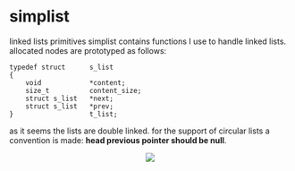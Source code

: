 
# simplist
linked lists primitives
simplist contains functions I use to handle linked lists. allocated nodes are prototyped as follows:
```
typedef	struct		s_list
{
	void			*content;
	size_t			content_size;
	struct s_list	*next;
	struct s_list	*prev;
}					t_list;
```
as it seems the lists are double linked.
for the support of circular lists a convention is made: **head previous pointer should be null**. 
</br>
<p align="center">
  <img src="https://i.imgur.com/I2iEzy5.png">
</p>
